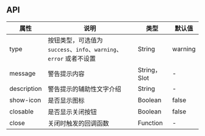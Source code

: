 ## API
| 属性          | 说明                                                 | 类型          | 默认值     |
|-------------|----------------------------------------------------|-------------|---------|
| type        | 按钮类型，可选值为 `success`、`info`、`warning`、`error` 或者不设置 | String      | warning |
| message     | 警告提示内容                                             | String，Slot | -       |
| description | 警告提示的辅助性文字介绍                                       | String      | -       |
| show-icon   | 是否显示图标                                             | Boolean     | false   |
| closable    | 是否显示关闭按钮                                           | Boolean     | false   |
| close       | 关闭时触发的回调函数                                         | Function    | -       |